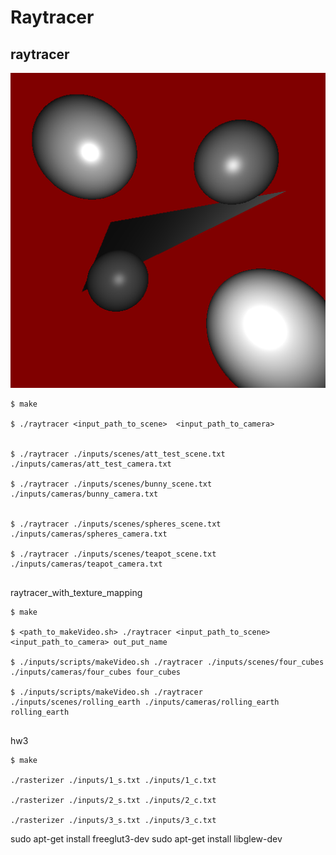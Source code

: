 # Raytracer



## raytracer

<img src="./raytracer/output/att_test.png">

```
$ make 

$ ./raytracer <input_path_to_scene>  <input_path_to_camera> 


$ ./raytracer ./inputs/scenes/att_test_scene.txt ./inputs/cameras/att_test_camera.txt

$ ./raytracer ./inputs/scenes/bunny_scene.txt ./inputs/cameras/bunny_camera.txt 


$ ./raytracer ./inputs/scenes/spheres_scene.txt ./inputs/cameras/spheres_camera.txt

$ ./raytracer ./inputs/scenes/teapot_scene.txt ./inputs/cameras/teapot_camera.txt 


```


raytracer_with_texture_mapping

```
$ make 

$ <path_to_makeVideo.sh> ./raytracer <input_path_to_scene>  <input_path_to_camera> out_put_name

$ ./inputs/scripts/makeVideo.sh ./raytracer ./inputs/scenes/four_cubes ./inputs/cameras/four_cubes four_cubes

$ ./inputs/scripts/makeVideo.sh ./raytracer ./inputs/scenes/rolling_earth ./inputs/cameras/rolling_earth rolling_earth


```


hw3

```
$ make 

./rasterizer ./inputs/1_s.txt ./inputs/1_c.txt

./rasterizer ./inputs/2_s.txt ./inputs/2_c.txt

./rasterizer ./inputs/3_s.txt ./inputs/3_c.txt

```



sudo apt-get install freeglut3-dev
sudo apt-get install libglew-dev




